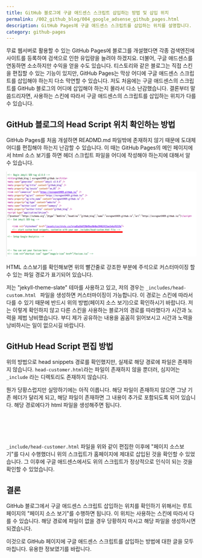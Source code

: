 ```yaml
---
title: GitHub 블로그에 구글 애드센스 스크립트 삽입하는 방법 및 삽입 위치
permalink: /002_github_blog/004_google_adsense_github_pages.html
description: GitHub Pages에 구글 애드센스 스크립트를 삽입하는 위치를 설명합니다.
category: github-pages
---
```

무료 웹서버로 활용할 수 있는 GitHub Pages에 블로그를 개설했다면 각종 검색엔진에 사이트를 등록하여 검색으로 인한 유입량을 늘려야 하겠지요. 
더불어, 구글 애드센스를 연동하면 소소하지만 수익을 얻을 수도 있습니다. 
티스토리와 같은 블로그는 직접 스킨을 편집할 수 있는 기능이 있지만, 
GitHub Pages는 막상 어디에 구글 애드센스 스크립트를 삽입해야 하는지 다소 막연할 수 있습니다. 
저도 처음에는 구글 애드센스의 스크립트를 GitHub 블로그의 어디에 삽입해야 하는지 몰라서 다소 난감했습니다. 
결론부터 말씀드리자면, 사용하는 스킨에 따라서 구글 애드센스의 스크립트를 삽입하는 위치가 다를 수 있습니다.   
   
   
GitHub 블로그의 Head Script 위치 확인하는 방법
---
   

GitHub Pages를 처음 개설하면 READMD.md 파일밖에 존재하지 않기 때문에 도대체 어디를 편집해야 하는지 난감할 수 있습니다. 
이 때는 GitHub Pages의 메인 페이지에서 html 소스 보기를 하면 헤더 스크립트 파일을 어디에 작성해야 하는지에 대해서 알 수 있습니다.   
   

![GitHub 애드센스 스크립트 작성 위치](/assets/images/004_google_adsense_script_insert_position.png "GitHub 애드센스 스크립트 작성 위치")
   

HTML 소스보기를 확인해보면 위의 빨간줄로 강조한 부분에 주석으로 커스터마이징 할 수 있는 파일 경로가 표기되어 있습니다.   
   

저는 "jekyll-theme-slate" 테마를 사용하고 있고, 저의 경우는 <code>\_includes/head-custom.html </code> 파일을 생성하면 커스터마이징이 가능합니다. 
이 경로는 스킨에 따라서 다를 수 있기 때문에 반드시 위의 방법(페이지 소스 보기)으로 확인하시기 바랍니다. 
저는 이렇게 확인하지 않고 다른 스킨을 사용하는 블로거의 경로를 따라했다가 시간과 노력을 제법 낭비했습니다. 
부디 제가 공유하는 내용을 꼼꼼히 읽어보시고 시간과 노력을 낭비하시는 일이 없으시길 바랍니다.   
   
   
GitHub Head Script 편집 방법
---
   

위의 방법으로 head snippets 경로를 확인했지만, 실제로 해당 경로에 파일은 존재하지 않습니다. 
<code>head-customer.html</code>라는 파일이 존재하지 않을 뿐더러, 
심지어는 <code>\_include</code> 라는 디렉토리도 존재하지 않습니다. 
   

뭔가 당황스럽지만 실망하기에는 아직 이릅니다. 
해당 파일이 존재하지 않으면 그냥 기존 헤더가 달리게 되고, 
해당 파일이 존재하면 그 내용이 추가로 포함되도록 되어 있습니다. 
해당 경로에다가 html 파일을 생성해주면 됩니다.   
   

<pre><code>
<script async src="https://pagead2.googlesyndication.com/pagead/js/adsbygoogle.js?client=ca-pub-XXXXXXXX"
     crossorigin="anonymous"></script>
</code></pre>
   

<code>\_include/head-customer.html</code> 파일을 위와 같이 편집한 이후에 "페이지 소스보기"를 다시 수행했더니 위의 스크립트가 홈페이지에 제대로 삽입된 것을 확인할 수 있었습니다. 
그 이후에 구글 애드센스에서도 위의 스크립트가 정상적으로 인식이 되는 것을 확인할 수 있었습니다.   
   
   
결론
---
   

GitHub 블로그에서 구글 애드센스 스크립트 삽입하는 위치를 확인하기 위해서는 루트 페이지의 "페이지 소스 보기"를 수행하면 됩니다. 
이 위치는 사용하는 스킨에 따라서 다를 수 있습니다. 
해당 경로에 파일이 없을 경우 당황하지 마시고 해당 파일을 생성하시면 되겠습니다.   

이것으로 GitHub 페이지에 구글 애드센스 스크립트를 삽입하는 방법에 대한 글을 모두 마칩니다. 유용한 정보였기를 바랍니다. 
